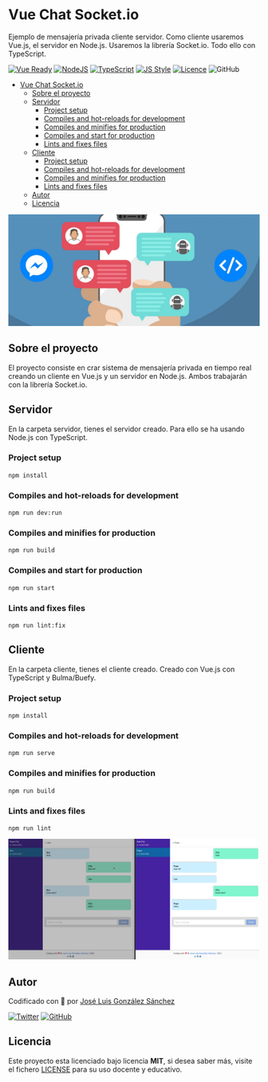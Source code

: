 # Vue Chat Socket.io
Ejemplo de mensajería privada cliente servidor. Como cliente usaremos Vue.js, el servidor en Node.js. Usaremos la librería Socket.io. Todo ello con TypeScript.

[![Vue Ready](https://img.shields.io/badge/Vue.js-%20Ready-%2342b983)](https://es.vuejs.org/)
[![NodeJS](https://img.shields.io/badge/NodeJS-Ready-83BA63)](https://nodejs.org/es/)
[![TypeScript](https://img.shields.io/badge/TypeScript-Ready-3178c6)](https://www.typescriptlang.org/)
[![JS Style](https://img.shields.io/badge/JS%20Style-AirBnB-ff69b4)](https://airbnb.io/javascript)
[![Licence](https://img.shields.io/github/license/joseluisgs/todo-native-script)](./LICENSE)
![GitHub](https://img.shields.io/github/last-commit/joseluisgs/vue-chat-socket)

- [Vue Chat Socket.io](#vue-chat-socketio)
  - [Sobre el proyecto](#sobre-el-proyecto)
  - [Servidor](#servidor)
    - [Project setup](#project-setup)
    - [Compiles and hot-reloads for development](#compiles-and-hot-reloads-for-development)
    - [Compiles and minifies for production](#compiles-and-minifies-for-production)
    - [Compiles and start for production](#compiles-and-start-for-production)
    - [Lints and fixes files](#lints-and-fixes-files)
  - [Cliente](#cliente)
    - [Project setup](#project-setup-1)
    - [Compiles and hot-reloads for development](#compiles-and-hot-reloads-for-development-1)
    - [Compiles and minifies for production](#compiles-and-minifies-for-production-1)
    - [Lints and fixes files](#lints-and-fixes-files-1)
  - [Autor](#autor)
  - [Licencia](#licencia)

![imagen](image.jpeg)
## Sobre el proyecto

El proyecto consiste en crar sistema de mensajería privada en tiempo real creando un cliente en Vue.js y un servidor en Node.js. Ambos trabajarán con la librería Socket.io. 

## Servidor
En la carpeta servidor, tienes el servidor creado. Para ello se ha usando Node.js con TypeScript.

### Project setup
```
npm install
```

### Compiles and hot-reloads for development
```
npm run dev:run
```

### Compiles and minifies for production
```
npm run build
```

### Compiles and start for production
```
npm run start
```

### Lints and fixes files
```
npm run lint:fix
```

## Cliente 
En la carpeta cliente, tienes el cliente creado. Creado con Vue.js con TypeScript y Bulma/Buefy.

### Project setup
```
npm install
```

### Compiles and hot-reloads for development
```
npm run serve
```

### Compiles and minifies for production
```
npm run build
```

### Lints and fixes files
```
npm run lint
```

![imagen](image.png)

## Autor

Codificado con :sparkling_heart: por [José Luis González Sánchez](https://twitter.com/joseluisgonsan)

[![Twitter](https://img.shields.io/twitter/follow/joseluisgonsan?style=social)](https://twitter.com/joseluisgonsan)
[![GitHub](https://img.shields.io/github/followers/joseluisgs?style=social)](https://github.com/joseluisgs)

## Licencia

Este proyecto esta licenciado bajo licencia **MIT**, si desea saber más, visite el fichero
[LICENSE](./LICENSE) para su uso docente y educativo.
